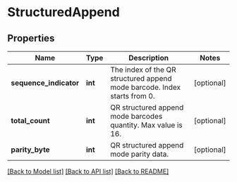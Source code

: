 # StructuredAppend

## Properties
Name | Type | Description | Notes
------------ | ------------- | ------------- | -------------
**sequence_indicator** | **int** | The index of the QR structured append mode barcode. Index starts from 0. | [optional] 
**total_count** | **int** | QR structured append mode barcodes quantity. Max value is 16. | [optional] 
**parity_byte** | **int** | QR structured append mode parity data. | [optional] 

[[Back to Model list]](../../README.md#documentation-for-models) [[Back to API list]](../../README.md#documentation-for-api-endpoints) [[Back to README]](../../README.md)



